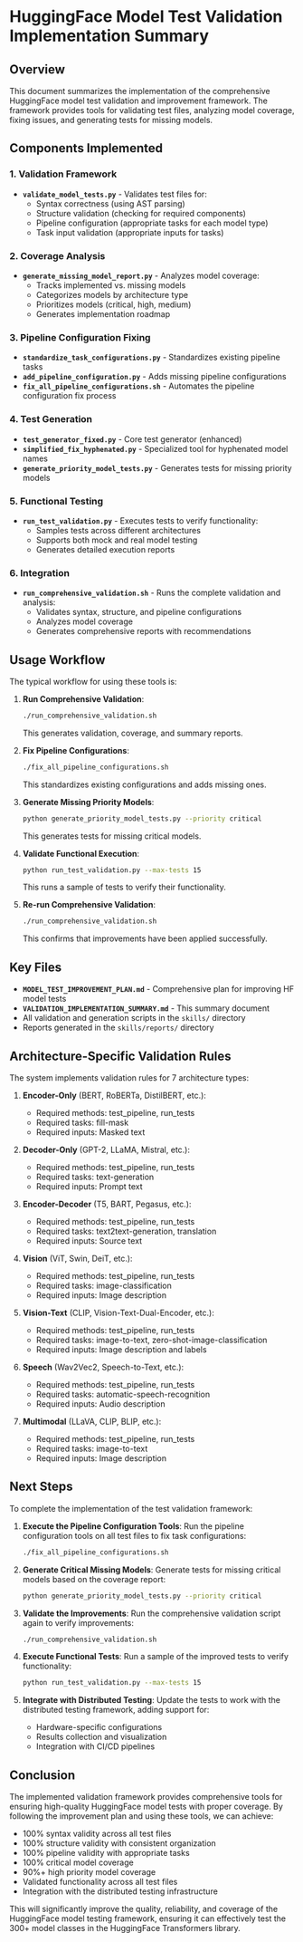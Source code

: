 # HuggingFace Model Test Validation Implementation Summary

## Overview

This document summarizes the implementation of the comprehensive HuggingFace model test validation and improvement framework. The framework provides tools for validating test files, analyzing model coverage, fixing issues, and generating tests for missing models.

## Components Implemented

### 1. Validation Framework

- **`validate_model_tests.py`** - Validates test files for:
  - Syntax correctness (using AST parsing)
  - Structure validation (checking for required components)
  - Pipeline configuration (appropriate tasks for each model type)
  - Task input validation (appropriate inputs for tasks)

### 2. Coverage Analysis

- **`generate_missing_model_report.py`** - Analyzes model coverage:
  - Tracks implemented vs. missing models
  - Categorizes models by architecture type
  - Prioritizes models (critical, high, medium)
  - Generates implementation roadmap

### 3. Pipeline Configuration Fixing

- **`standardize_task_configurations.py`** - Standardizes existing pipeline tasks
- **`add_pipeline_configuration.py`** - Adds missing pipeline configurations
- **`fix_all_pipeline_configurations.sh`** - Automates the pipeline configuration fix process

### 4. Test Generation

- **`test_generator_fixed.py`** - Core test generator (enhanced)
- **`simplified_fix_hyphenated.py`** - Specialized tool for hyphenated model names
- **`generate_priority_model_tests.py`** - Generates tests for missing priority models

### 5. Functional Testing

- **`run_test_validation.py`** - Executes tests to verify functionality:
  - Samples tests across different architectures
  - Supports both mock and real model testing
  - Generates detailed execution reports

### 6. Integration

- **`run_comprehensive_validation.sh`** - Runs the complete validation and analysis:
  - Validates syntax, structure, and pipeline configurations
  - Analyzes model coverage
  - Generates comprehensive reports with recommendations

## Usage Workflow

The typical workflow for using these tools is:

1. **Run Comprehensive Validation**:
   ```bash
   ./run_comprehensive_validation.sh
   ```
   This generates validation, coverage, and summary reports.

2. **Fix Pipeline Configurations**:
   ```bash
   ./fix_all_pipeline_configurations.sh
   ```
   This standardizes existing configurations and adds missing ones.

3. **Generate Missing Priority Models**:
   ```bash
   python generate_priority_model_tests.py --priority critical
   ```
   This generates tests for missing critical models.

4. **Validate Functional Execution**:
   ```bash
   python run_test_validation.py --max-tests 15
   ```
   This runs a sample of tests to verify their functionality.

5. **Re-run Comprehensive Validation**:
   ```bash
   ./run_comprehensive_validation.sh
   ```
   This confirms that improvements have been applied successfully.

## Key Files

- **`MODEL_TEST_IMPROVEMENT_PLAN.md`** - Comprehensive plan for improving HF model tests
- **`VALIDATION_IMPLEMENTATION_SUMMARY.md`** - This summary document
- All validation and generation scripts in the `skills/` directory
- Reports generated in the `skills/reports/` directory

## Architecture-Specific Validation Rules

The system implements validation rules for 7 architecture types:

1. **Encoder-Only** (BERT, RoBERTa, DistilBERT, etc.):
   - Required methods: test_pipeline, run_tests
   - Required tasks: fill-mask
   - Required inputs: Masked text

2. **Decoder-Only** (GPT-2, LLaMA, Mistral, etc.):
   - Required methods: test_pipeline, run_tests
   - Required tasks: text-generation
   - Required inputs: Prompt text

3. **Encoder-Decoder** (T5, BART, Pegasus, etc.):
   - Required methods: test_pipeline, run_tests
   - Required tasks: text2text-generation, translation
   - Required inputs: Source text

4. **Vision** (ViT, Swin, DeiT, etc.):
   - Required methods: test_pipeline, run_tests
   - Required tasks: image-classification
   - Required inputs: Image description

5. **Vision-Text** (CLIP, Vision-Text-Dual-Encoder, etc.):
   - Required methods: test_pipeline, run_tests
   - Required tasks: image-to-text, zero-shot-image-classification
   - Required inputs: Image description and labels

6. **Speech** (Wav2Vec2, Speech-to-Text, etc.):
   - Required methods: test_pipeline, run_tests
   - Required tasks: automatic-speech-recognition
   - Required inputs: Audio description

7. **Multimodal** (LLaVA, CLIP, BLIP, etc.):
   - Required methods: test_pipeline, run_tests
   - Required tasks: image-to-text
   - Required inputs: Image description

## Next Steps

To complete the implementation of the test validation framework:

1. **Execute the Pipeline Configuration Tools**:
   Run the pipeline configuration tools on all test files to fix task configurations:
   ```bash
   ./fix_all_pipeline_configurations.sh
   ```

2. **Generate Critical Missing Models**:
   Generate tests for missing critical models based on the coverage report:
   ```bash
   python generate_priority_model_tests.py --priority critical
   ```

3. **Validate the Improvements**:
   Run the comprehensive validation script again to verify improvements:
   ```bash
   ./run_comprehensive_validation.sh
   ```

4. **Execute Functional Tests**:
   Run a sample of the improved tests to verify functionality:
   ```bash
   python run_test_validation.py --max-tests 15
   ```

5. **Integrate with Distributed Testing**:
   Update the tests to work with the distributed testing framework, adding support for:
   - Hardware-specific configurations
   - Results collection and visualization
   - Integration with CI/CD pipelines

## Conclusion

The implemented validation framework provides comprehensive tools for ensuring high-quality HuggingFace model tests with proper coverage. By following the improvement plan and using these tools, we can achieve:

- 100% syntax validity across all test files
- 100% structure validity with consistent organization
- 100% pipeline validity with appropriate tasks
- 100% critical model coverage
- 90%+ high priority model coverage
- Validated functionality across all test files
- Integration with the distributed testing infrastructure

This will significantly improve the quality, reliability, and coverage of the HuggingFace model testing framework, ensuring it can effectively test the 300+ model classes in the HuggingFace Transformers library.